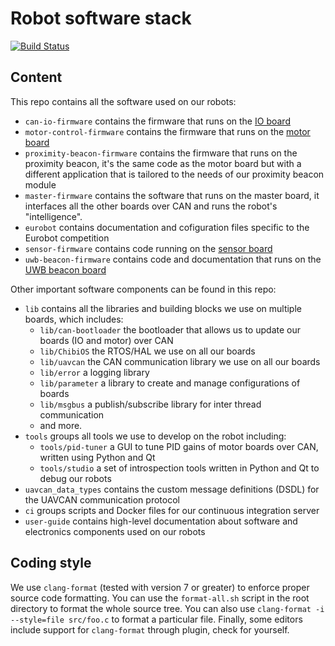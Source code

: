 # Robot software stack

[![Build Status](https://travis-ci.org/cvra/robot-software.svg?branch=master)](https://travis-ci.org/cvra/robot-software)

## Content

This repo contains all the software used on our robots:

- `can-io-firmware` contains the firmware that runs on the [IO board](http://www.cvra.ch/robot-software/io.html)
- `motor-control-firmware` contains the firmware that runs on the [motor board](http://www.cvra.ch/robot-software/motor.html)
- `proximity-beacon-firmware` contains the firmware that runs on the proximity beacon, it's the same code as the motor board but with a different application that is tailored to the needs of our proximity beacon module
- `master-firmware` contains the software that runs on the master board, it interfaces all the other boards over CAN and runs the robot's "intelligence".
- `eurobot` contains documentation and cofiguration files specific to the Eurobot competition
- `sensor-firmware` contains code running on the [sensor board](https://www.cvra.ch/robot-software/sensor.html)
- `uwb-beacon-firmware` contains code and documentation that runs on the [UWB beacon board](https://www.cvra.ch/robot-software/beacon.html)

Other important software components can be found in this repo:

- `lib` contains all the libraries and building blocks we use on multiple boards, which includes:
    * `lib/can-bootloader` the bootloader that allows us to update our boards (IO and motor) over CAN
    * `lib/ChibiOS` the RTOS/HAL we use on all our boards
    * `lib/uavcan` the CAN communication library we use on all our boards
    * `lib/error` a logging library
    * `lib/parameter` a library to create and manage configurations of boards
    * `lib/msgbus` a publish/subscribe library for inter thread communication
    * and more.
- `tools` groups all tools we use to develop on the robot including:
    * `tools/pid-tuner` a GUI to tune PID gains of motor boards over CAN, written using Python and Qt
    * `tools/studio` a set of introspection tools written in Python and Qt to debug our robots
- `uavcan_data_types` contains the custom message definitions (DSDL) for the UAVCAN communication protocol
- `ci` groups scripts and Docker files for our continuous integration server
- `user-guide` contains high-level documentation about software and electronics components used on our robots

## Coding style

We use `clang-format` (tested with version 7 or greater) to enforce proper source code formatting.
You can use the `format-all.sh` script in the root directory to format the whole source tree.
You can also use `clang-format -i --style=file src/foo.c` to format a particular file.
Finally, some editors include support for `clang-format` through plugin, check for yourself.
